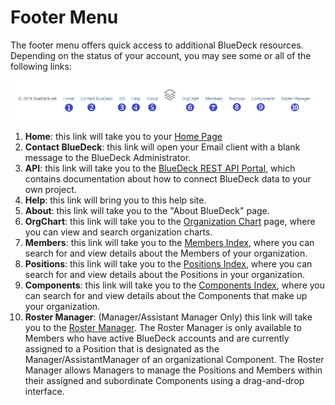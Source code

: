 # Footer Menu

The footer menu offers quick access to additional BlueDeck resources. Depending on the status of your account, you may see some or all of the following links:

![picture alt](../images/footer.JPG "Footer Menu")

1. **Home**: this link will take you to your [Home Page](home_page.md)
2. **Contact BlueDeck**: this link will open your Email client with a blank message to the BlueDeck Administrator.
3. **API**: this link will take you to the [BlueDeck REST API Portal](rest_api.md), which contains documentation about how to connect BlueDeck data to your own project.
4. **Help**: this link will bring you to this help site.
5. **About**: this link will take you to the "About BlueDeck" page.
6. **OrgChart**: this link will take you to the [Organization Chart](orgchart.md) page, where you can view and search organization charts.
7. **Members**: this link will take you to the [Members Index](member_index.md), where you can search for and view details about the Members of your organization.
8. **Positions**: this link will take you to the [Positions Index](position_index.md), where you can search for and view details about the Positions in your organization.
9. **Components**: this link will take you to the [Components Index](component_index.md), where you can search for and view details about the Components that make up your organization.
10. **Roster Manager**: (Manager/Assistant Manager Only) this link will take you to the [Roster Manager](roster_manager.md). The Roster Manager is only available to Members who have active BlueDeck accounts and are currently assigned to a Position that is designated as the Manager/AssistantManager of an organizational Component. The Roster Manager allows Managers to manage the Positions and Members within their assigned and subordinate Components using a drag-and-drop interface.